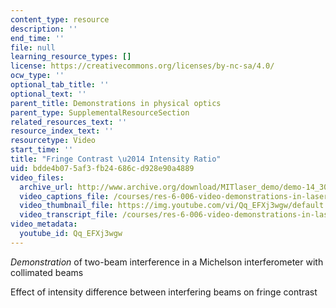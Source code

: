 ```yaml
---
content_type: resource
description: ''
end_time: ''
file: null
learning_resource_types: []
license: https://creativecommons.org/licenses/by-nc-sa/4.0/
ocw_type: ''
optional_tab_title: ''
optional_text: ''
parent_title: Demonstrations in physical optics
parent_type: SupplementalResourceSection
related_resources_text: ''
resource_index_text: ''
resourcetype: Video
start_time: ''
title: "Fringe Contrast \u2014 Intensity Ratio"
uid: bdde4b07-5af3-fb24-686c-d928e90a4889
video_files:
  archive_url: http://www.archive.org/download/MITlaser_demo/demo-14_300k.mp4
  video_captions_file: /courses/res-6-006-video-demonstrations-in-lasers-and-optics-spring-2008/49a06e5d00025766bdc94c8006161619_Qq_EFXj3wgw.vtt
  video_thumbnail_file: https://img.youtube.com/vi/Qq_EFXj3wgw/default.jpg
  video_transcript_file: /courses/res-6-006-video-demonstrations-in-lasers-and-optics-spring-2008/a584ebc434858a96bb56e1dbb65da417_Qq_EFXj3wgw.pdf
video_metadata:
  youtube_id: Qq_EFXj3wgw
---
```


_Demonstration_ of two-beam interference in a Michelson interferometer with collimated beams

Effect of intensity difference between interfering beams on fringe contrast

